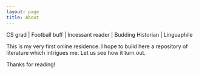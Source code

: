 ```yaml
---
layout: page
title: About
---
```


<p class="message">
  CS grad | Football buff | Incessant reader | Budding Historian | Linguaphile
</p>

This is my very first online residence. I hope to build here a repository of literature which intrigues me. Let us see how it turn out.

Thanks for reading!
